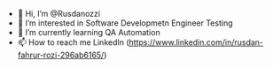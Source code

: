 - 👋 Hi, I’m @Rusdanozzi
- 👀 I’m interested in Software Developmetn Engineer Testing
- 🌱 I’m currently learning QA Automation
- 📫 How to reach me LinkedIn (https://www.linkedin.com/in/rusdan-fahrur-rozi-296ab6165/)

<!---
Rusdanozzi/Rusdanozzi is a ✨ special ✨ repository because its `README.md` (this file) appears on your GitHub profile.
You can click the Preview link to take a look at your changes.
--->

